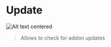# Update

![Alt text centered](blender-images/panels/side-panel-update.png)

> Allows to check for addon updates
